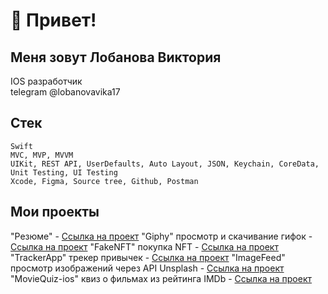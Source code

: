 # 👋 Привет!
## Меня зовут Лобанова Виктория      
IOS разработчик        
telegram @lobanovavika17

## Стек
~~~
Swift
MVC, MVP, MVVM
UIKit, REST API, UserDefaults, Auto Layout, JSON, Keychain, CoreData, Unit Testing, UI Testing
Xcode, Figma, Source tree, Github, Postman
~~~

## Мои проекты
"Резюме" - [Ссылка на проект](https://github.com/LobanovaViktoria/ResumeApp)
"Giphy" просмотр и скачивание гифок - [Ссылка на проект](https://github.com/LobanovaViktoria/Giphy)
"FakeNFT" покупка NFT - [Ссылка на проект](https://github.com/LobanovaViktoria/iOS-FakeNFT)
"TrackerApp" трекер привычек - [Ссылка на проект](https://github.com/LobanovaViktoria/TrackerApp)
"ImageFeed" просмотр изображений через API Unsplash - [Ссылка на проект](https://github.com/LobanovaViktoria/ImageFeed)
"MovieQuiz-ios" квиз о фильмах из рейтинга IMDb - [Ссылка на проект](https://github.com/LobanovaViktoria/MovieQuiz-ios)

